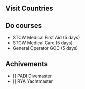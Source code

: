 ## Visit Countries

## Do courses
- STCW Medical First Aid (5 days)
- STCW Medical Care (5 days)
- General Operator GOC (5 days)

## Achivements
- [] PADI Divemaster
- [] RYA Yachtmaster
